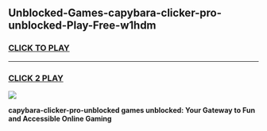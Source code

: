 
## Unblocked-Games-capybara-clicker-pro-unblocked-Play-Free-w1hdm
<h3>
<a href="https://premium76.site?title=capybara-clicker-pro-unblocked&ref=19M">CLICK TO PLAY</a></h3>
<hr>

<h3>
<a href="https://premium76.site?title=capybara-clicker-pro-unblocked&ref=19M">CLICK 2 PLAY</a>
  
</h3>

<a href="https://premium76.site?title=capybara-clicker-pro-unblocked&ref=19M"><img src="https://clearcache.store/games.png"></a>


**capybara-clicker-pro-unblocked games unblocked: Your Gateway to Fun and Accessible Online Gaming**
